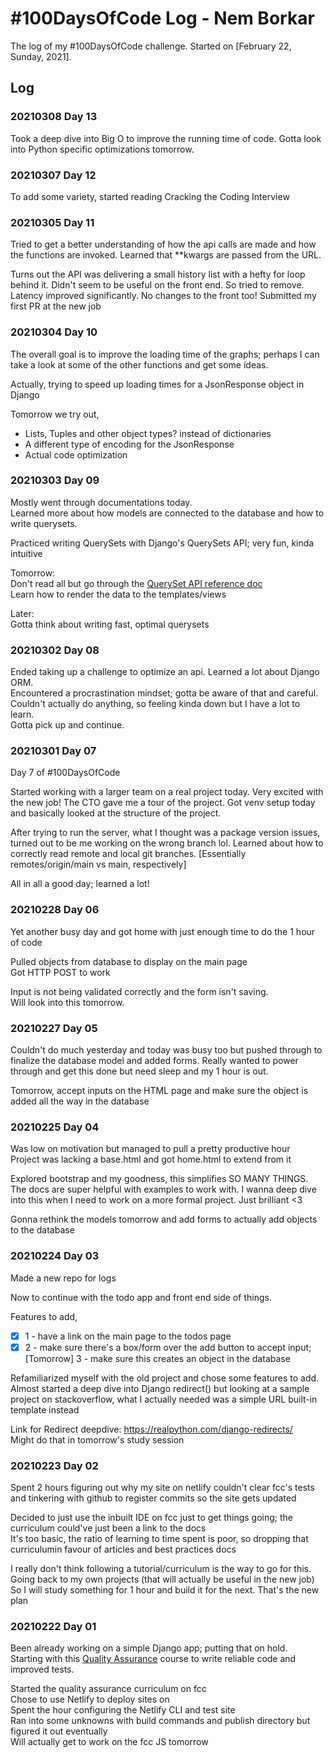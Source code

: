 # #100DaysOfCode Log - Nem Borkar

The log of my #100DaysOfCode challenge. Started on [February 22, Sunday, 2021].

## Log

### 20210308 Day 13

Took a deep dive into Big O to improve the running time of code. Gotta look into Python specific optimizations tomorrow.  

### 20210307 Day 12

To add some variety, started reading Cracking the Coding Interview  

### 20210305 Day 11

Tried to get a better understanding of how the api calls are made and how the functions are invoked. Learned that **kwargs are passed from the URL.  

Turns out the API was delivering a small history list with a hefty for loop behind it. Didn't seem to be useful on the front end. So tried to remove. Latency improved significantly. No changes to the front too! Submitted my first PR at the new job  

### 20210304 Day 10

The overall goal is to improve the loading time of the graphs; perhaps I can take a look at some of the other functions and get some ideas.  

Actually, trying to speed up loading times for a JsonResponse object in Django  

Tomorrow we try out,  
- Lists, Tuples and other object types? instead of dictionaries
- A different type of encoding for the JsonResponse
- Actual code optimization 


### 20210303 Day 09

Mostly went through documentations today.  
Learned more about how models are connected to the database and how to write querysets.  

Practiced writing QuerySets with Django's QuerySets API; very fun, kinda intuitive  

Tomorrow:  
Don't read all but go through the [QuerySet API reference doc](https://docs.djangoproject.com/en/3.1/ref/models/querysets)  
Learn how to render the data to the templates/views  

Later:  
Gotta think about writing fast, optimal querysets  



### 20210302 Day 08

Ended taking up a challenge to optimize an api. Learned a lot about Django ORM.   
Encountered a procrastination mindset; gotta be aware of that and careful.  
Couldn't actually do anything, so feeling kinda down but I have a lot to learn.  
Gotta pick up and continue.  


### 20210301 Day 07
Day 7 of #100DaysOfCode  

Started working with a larger team on a real project today. Very excited with the new job! The CTO gave me a tour of the project. Got venv setup today and basically looked at the structure of the project.  

After trying to run the server, what I thought was a package version issues, turned out to be me working on the wrong branch lol. Learned about how to correctly read remote and local git branches.
[Essentially remotes/origin/main vs main, respectively]  

All in all a good day; learned a lot!  


### 20210228 Day 06
Yet another busy day and got home with just enough time to do the 1 hour of code  

Pulled objects from database to display on the main page  
Got HTTP POST to work  

Input is not being validated correctly and the form isn't saving.  
Will look into this tomorrow.  


### 20210227 Day 05
Couldn't do much yesterday and today was busy too but pushed through to finalize the database model and added forms. Really wanted to power through and get this done but need sleep and my 1 hour is out.  

Tomorrow, accept inputs on the HTML page and make sure the object is added all the way in the database  


### 20210225 Day 04 
Was low on motivation but managed to pull a pretty productive hour  
Project was lacking a base.html and got home.html to extend from it  

Explored bootstrap and my goodness, this simplifies SO MANY THINGS. The docs are super helpful with examples to work with. I wanna deep dive into this when I need to work on a more formal project. Just brilliant <3  

Gonna rethink the models tomorrow and add forms to actually add objects to the database  



### 20210224 Day 03
Made a new repo for logs  

Now to continue with the todo app and front end side of things.  

Features to add,  
- [x] 1 - have a link on the main page to the todos page  
- [x] 2 - make sure there's a box/form over the add button to accept input;  
[Tomorrow] 3 - make sure this creates an object in the database  

Refamiliarized myself with the old project and chose some features to add. Almost started a deep dive into Django redirect() but looking at a sample project on stackoverflow, what I actually needed was a simple URL built-in template instead  

Link for Redirect deepdive: https://realpython.com/django-redirects/  
Might do that in tomorrow's study session  



### 20210223 Day 02
Spent 2 hours figuring out why my site on netlify couldn't clear fcc's tests and tinkering with github to register commits so the site gets updated  

Decided to just use the inbuilt IDE on fcc just to get things going; the curriculum could've just been a link to the docs  
It's too basic, the ratio of learning to time spent is poor, so dropping that curriculumin favour of articles and best practices docs  

I really don't think following a tutorial/curriculum is the way to go for this. Going back to my own projects (that will actually be useful in the new job) So I will study something for 1 hour and build it for the next. That's the new plan  


### 20210222 Day 01
Been already working on a simple Django app; putting that on hold.  
Starting with this [Quality Assurance](https://www.freecodecamp.org/learn/quality-assurance) course to write reliable code and improved tests.

Started the quality assurance curriculum on fcc  
Chose to use Netlify to deploy sites on  
Spent the hour configuring the Netlify CLI and test site  
Ran into some unknowns with build commands and publish directory but figured it out eventually  
Will actually get to work on the fcc JS tomorrow  


